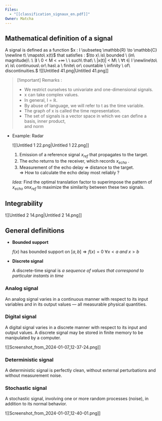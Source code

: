 ```yaml
---
Files:
  - "[[classification_signaux_en.pdf]]"
Owner: Matcha
---
```

## Mathematical definition of a signal
A signal is defined as a function
$x : I \subseteq \mathbb{R} \to \mathbb{C} \newline t\ \mapsto\ x(t)$
that satisfies :
$\to x\ is\ bounded \ (in\ magnitude)\ :\ ∃ \ 0 < M < +∞ \ \ such\ that\ \ |x(t)| < M\ \ ∀t ∈ I  
\newline\to\ x\ is\ continuous\ or\ has\ a \ finite\ or\ countable \ infinity \ of\ discontinuities.$
![[Untitled 41.png|Untitled 41.png]]
  

> [!important] Remarks :
> 
> - We restrict ourselves to univariate and one-dimensional signals.
> - x can take complex values.
> - In general, I = $\mathbb{R}$.
> - By abuse of language, we will refer to t as the time variable.
> - The graph of x is called the time representation.
> - The set of signals is a vector space in which we can define a basis, inner product,  
>     and norm
  
- Example: Radar
    
    ![[Untitled 1 22.png|Untitled 1 22.png]]
    
    1. Emission of a reference signal $x_{ref}$ that propagates to the target.
    2. The echo returns to the receiver, which records $x_{echo}$ .
    3. Measurement of the echo delay ⇒ distance to the target.  
        ⇒ How to calculate the echo delay most reliably ?
    
    _Idea:_ Find the optimal translation factor to superimpose the pattern of $x_{echo}$ on$x_{ref}$ to maximize the similarity between these two signals.
    
      
    
## Integrability
  
![[Untitled 2 14.png|Untitled 2 14.png]]
  
## General definitions
- **Bounded support**
    
    $f(x) \text{ has bounded support on } [a,b] \Rightarrow f(x)= 0 \ \forall x < a \ and \ x > b$
    
- **Discrete signal**
    
    A discrete-time signal is _a sequence of values that correspond to particular instants in time_
    
  
  
### Analog signal
An analog signal varies in a continuous manner with respect to its input variables and in its output values — all measurable physical quantities.
### Digital signal
A digital signal varies in a discrete manner with respect to its input and output values. A discrete signal may be stored in finite memory to be manipulated by a computer.
  
![[Screenshot_from_2024-01-07_12-37-24.png]]
  
### Deterministic signal
A deterministic signal is perfectly clean, without external perturbations and without measurement noise.
### Stochastic signal
A stochastic signal, involving one or more random processes (noise), in addition to its normal behavior.
  
![[Screenshot_from_2024-01-07_12-40-01.png]]